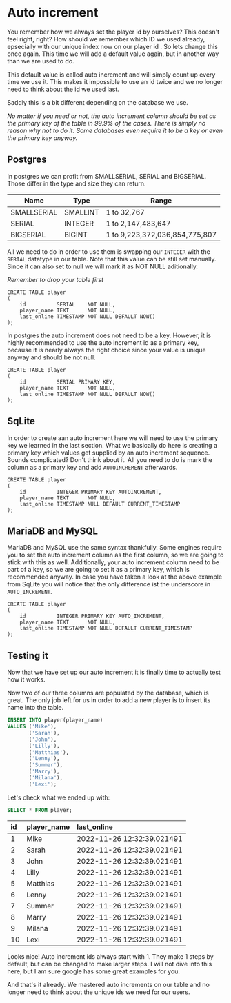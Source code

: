 # Auto increment

You remember how we always set the player id by ourselves? This doesn't feel right, right? How should we remember
which ID we used already, epsecially with our unique index now on our player id . So lets change this once again.
This time we will add a default value again, but in another way than we are used to do.

This default value is called auto increment and will simply count up every time we use it. This makes it impossible
to use an id twice and we no longer need to think about the id we used last.

Saddly this is a bit different depending on the database we use.

*No matter if you need or not, the auto increment column should be set as the primary key of the table in 99.9% of the
cases. There is simply no reason why not to do it. Some databases even require it to be a key or even the primary
key anyway.*

## Postgres

In postgres we can profit from SMALLSERIAL, SERIAL and BIGSERIAL. Those differ in the type and size they can return.

| Name        | Type     | Range                          |
|-------------|----------|--------------------------------|
| SMALLSERIAL | SMALLINT | 1 to 32,767                    |
| SERIAL      | INTEGER  | 1 to 2,147,483,647             |
| BIGSERIAL   | BIGINT   | 1 to 9,223,372,036,854,775,807 |

All we need to do in order to use them is swapping our `INTEGER` with the `SERIAL` datatype in our table. Note that
this value can be still set manually. Since it can also set to null we will mark it as NOT NULL aditionally.

*Remember to drop your table first*

```postgresql
CREATE TABLE player
(
    id          SERIAL    NOT NULL,
    player_name TEXT      NOT NULL,
    last_online TIMESTAMP NOT NULL DEFAULT NOW()
);
```

In postgres the auto increment does not need to be a key. However, it is highly recommended to use the auto increment
id as a primary key, because it is nearly always the right choice since your value is unique anyway and should be
not null.

```postgresql
CREATE TABLE player
(
    id          SERIAL PRIMARY KEY,
    player_name TEXT      NOT NULL,
    last_online TIMESTAMP NOT NULL DEFAULT NOW()
);
```

## SqLite

In order to create aan auto increment here we will need to use the primary key we learned in the
last section. What we basically do here is creating a primary key which values get supplied by an auto increment
sequence. Sounds complicated? Don't think about it. All you need to do is mark the column as a primary key and add
`AUTOINCREMENT` afterwards.

```sqlite
CREATE TABLE player
(
    id          INTEGER PRIMARY KEY AUTOINCREMENT,
    player_name TEXT      NOT NULL,
    last_online TIMESTAMP NULL DEFAULT CURRENT_TIMESTAMP
);
```

## MariaDB and MySQL

MariaDB and MySQL use the same syntax thankfully. Some engines require you to set the auto increment column as the
first column, so we are going to stick with this as well. Additionally, your auto increment column need to be part of
a key, so we are going to set it as a primary key, which is recommended anyway. In case you have taken a look at the
above example from SqLite you will notice that the only difference ist the underscore in `AUTO_INCREMENT`.

```mariadb
CREATE TABLE player
(
    id          INTEGER PRIMARY KEY AUTO_INCREMENT,
    player_name TEXT      NOT NULL,
    last_online TIMESTAMP NOT NULL DEFAULT CURRENT_TIMESTAMP
);
```

## Testing it

Now that we have set up our auto increment it is finally time to actually test how it works.

Now two of our three columns are populated by the database, which is great. The only job left for us in order to add
a new player is to insert its name into the table.

```sql
INSERT INTO player(player_name)
VALUES ('Mike'),
       ('Sarah'),
       ('John'),
       ('Lilly'),
       ('Matthias'),
       ('Lenny'),
       ('Summer'),
       ('Marry'),
       ('Milana'),
       ('Lexi');
```

Let's check what we ended up with:

```sql
SELECT * FROM player;
```

| id  | player\_name | last\_online               |
|:----|:-------------|:---------------------------|
| 1   | Mike         | 2022-11-26 12:32:39.021491 |
| 2   | Sarah        | 2022-11-26 12:32:39.021491 |
| 3   | John         | 2022-11-26 12:32:39.021491 |
| 4   | Lilly        | 2022-11-26 12:32:39.021491 |
| 5   | Matthias     | 2022-11-26 12:32:39.021491 |
| 6   | Lenny        | 2022-11-26 12:32:39.021491 |
| 7   | Summer       | 2022-11-26 12:32:39.021491 |
| 8   | Marry        | 2022-11-26 12:32:39.021491 |
| 9   | Milana       | 2022-11-26 12:32:39.021491 |
| 10  | Lexi         | 2022-11-26 12:32:39.021491 |

Looks nice! Auto increment ids always start with 1. They make 1 steps by default, but can be changed to make larger
steps. I will not dive into this here, but I am sure google has some great examples for you.

And that's it already. We mastered auto increments on our table and no longer need to think about the unique ids we
need for our users.
